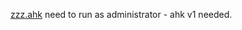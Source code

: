 [zzz.ahk](https://github.com/khewweifeng/trackball/blob/main/zzz.ahk) need to run as administrator - ahk v1 needed.  
